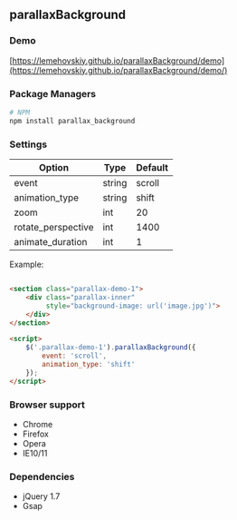 parallaxBackground
-------

### Demo

[https://lemehovskiy.github.io/parallaxBackground/demo](https://lemehovskiy.github.io/parallaxBackground/demo/)


### Package Managers

```sh
# NPM
npm install parallax_background
```


### Settings

Option | Type | Default
--- | --- | ---
event | string | scroll
animation_type | string | shift
zoom | int | 20
rotate_perspective | int | 1400
animate_duration | int | 1

Example:

```html

<section class="parallax-demo-1">
    <div class="parallax-inner"
         style="background-image: url('image.jpg')">
    </div>
</section>

<script>
    $('.parallax-demo-1').parallaxBackground({
        event: 'scroll',
        animation_type: 'shift'
    });
</script>
```

### Browser support

* Chrome
* Firefox
* Opera
* IE10/11


### Dependencies

* jQuery 1.7
* Gsap
